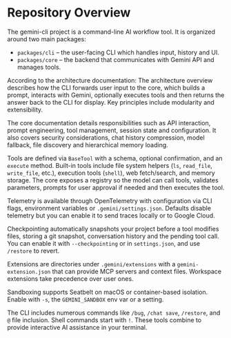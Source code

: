 # Repository Overview

The gemini-cli project is a command-line AI workflow tool.
It is organized around two main packages:
- `packages/cli` – the user-facing CLI which handles input, history and UI.
- `packages/core` – the backend that communicates with Gemini API and manages tools.

According to the architecture documentation:
The architecture overview describes how the CLI forwards user input to the core, which builds a prompt, interacts with Gemini, optionally executes tools and then returns the answer back to the CLI for display. Key principles include modularity and extensibility.

The core documentation details responsibilities such as API interaction, prompt engineering, tool management, session state and configuration. It also covers security considerations, chat history compression, model fallback, file discovery and hierarchical memory loading.

Tools are defined via `BaseTool` with a schema, optional confirmation, and an `execute` method. Built-in tools include file system helpers (`ls`, `read_file`, `write_file`, etc.), execution tools (`shell`), web fetch/search, and memory storage. The core exposes a registry so the model can call tools, validates parameters, prompts for user approval if needed and then executes the tool.

Telemetry is available through OpenTelemetry with configuration via CLI flags, environment variables or `.gemini/settings.json`. Defaults disable telemetry but you can enable it to send traces locally or to Google Cloud.

Checkpointing automatically snapshots your project before a tool modifies files, storing a git snapshot, conversation history and the pending tool call. You can enable it with `--checkpointing` or in `settings.json`, and use `/restore` to revert.

Extensions are directories under `.gemini/extensions` with a `gemini-extension.json` that can provide MCP servers and context files. Workspace extensions take precedence over user ones.

Sandboxing supports Seatbelt on macOS or container-based isolation. Enable with `-s`, the `GEMINI_SANDBOX` env var or a setting.

The CLI includes numerous commands like `/bug`, `/chat save`, `/restore`, and `@` file inclusion. Shell commands start with `!`. These tools combine to provide interactive AI assistance in your terminal.
